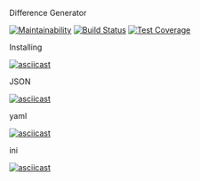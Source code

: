 Difference Generator

[![Maintainability](https://api.codeclimate.com/v1/badges/ecb4a6b33e93057fc93e/maintainability)](https://codeclimate.com/github/Xoxxloma/frontend-project-lvl2/maintainability)
[![Build Status](https://travis-ci.org/Xoxxloma/frontend-project-lvl2.svg?branch=master)](https://travis-ci.org/Xoxxloma/frontend-project-lvl2)
[![Test Coverage](https://api.codeclimate.com/v1/badges/ecb4a6b33e93057fc93e/test_coverage)](https://codeclimate.com/github/Xoxxloma/frontend-project-lvl2/test_coverage)

Installing

[![asciicast](https://asciinema.org/a/9qKMuH3BVykfEGIeBBgb0GNUH.svg)](https://asciinema.org/a/9qKMuH3BVykfEGIeBBgb0GNUH)

JSON

[![asciicast](https://asciinema.org/a/EaB7LFYdrhn7jEh2sqoPF6r3d.svg)](https://asciinema.org/a/EaB7LFYdrhn7jEh2sqoPF6r3d)

yaml

[![asciicast](https://asciinema.org/a/TXsZnNmAl61GgSuioTlfsXrPk.svg)](https://asciinema.org/a/TXsZnNmAl61GgSuioTlfsXrPk)

ini

[![asciicast](https://asciinema.org/a/hxbiIeFY0WTGsnOPu144DBi6x.svg)](https://asciinema.org/a/hxbiIeFY0WTGsnOPu144DBi6x)
